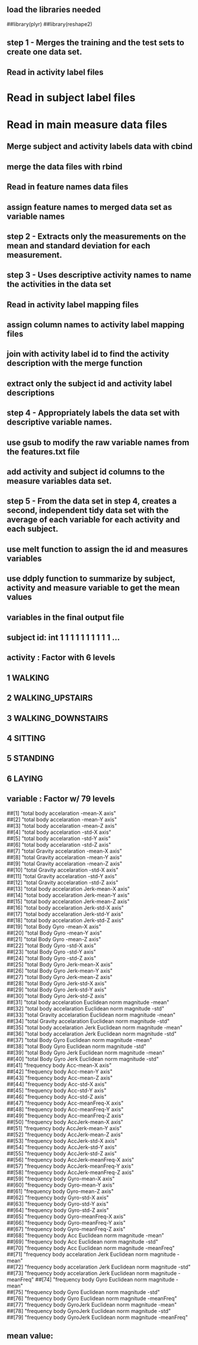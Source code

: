 ## load the libraries needed
##library(plyr)
##library(reshape2)

## step 1 - Merges the training and the test sets to create one data set.

## Read in activity label files

# Read in subject label files

# Read in main measure data files

## Merge subject and activity labels data with cbind

## merge the data files with rbind

## Read in feature names data files

## assign feature names to merged data set as variable names

## step 2 - Extracts only the measurements on the mean and standard deviation for each measurement. 


## step 3 - Uses descriptive activity names to name the activities in the data set

## Read in activity label mapping files

## assign column names to activity label mapping files

## join with activity label id to find the activity description with the merge function

## extract only the subject id and activity label descriptions

## step 4 - Appropriately labels the data set with descriptive variable names. 
## use gsub to modify the raw variable names from the features.txt file

## add activity and subject id columns to the measure variables data set. 

## step 5 - From the data set in step 4, creates a second, independent tidy data set with the average of each variable for each activity and each subject.
## use melt function to assign the id and measures variables
## use ddply function to summarize by subject, activity and measure variable to get the mean values 

## variables in the final output file
## subject id: int  1 1 1 1 1 1 1 1 1 1 ...
## activity  : Factor with 6 levels 
## 1 WALKING
## 2 WALKING_UPSTAIRS
## 3 WALKING_DOWNSTAIRS
## 4 SITTING
## 5 STANDING
## 6 LAYING
## variable  : Factor w/ 79 levels 

##[1] "total body accelaration -mean-X axis"                               
##[2] "total body accelaration -mean-Y axis"                               
##[3] "total body accelaration -mean-Z axis"                               
##[4] "total body accelaration -std-X axis"                                
##[5] "total body accelaration -std-Y axis"                                
##[6] "total body accelaration -std-Z axis"                                
##[7] "total Gravity accelaration -mean-X axis"                            
##[8] "total Gravity accelaration -mean-Y axis"                            
##[9] "total Gravity accelaration -mean-Z axis"                            
##[10] "total Gravity accelaration -std-X axis"                             
##[11] "total Gravity accelaration -std-Y axis"                             
##[12] "total Gravity accelaration -std-Z axis"                             
##[13] "total body accelaration Jerk-mean-X axis"                           
##[14] "total body accelaration Jerk-mean-Y axis"                           
##[15] "total body accelaration Jerk-mean-Z axis"                           
##[16] "total body accelaration Jerk-std-X axis"                            
##[17] "total body accelaration Jerk-std-Y axis"                            
##[18] "total body accelaration Jerk-std-Z axis"                            
##[19] "total Body Gyro -mean-X axis"                                       
##[20] "total Body Gyro -mean-Y axis"                                       
##[21] "total Body Gyro -mean-Z axis"                                       
##[22] "total Body Gyro -std-X axis"                                        
##[23] "total Body Gyro -std-Y axis"                                        
##[24] "total Body Gyro -std-Z axis"                                        
##[25] "total Body Gyro Jerk-mean-X axis"                                   
##[26] "total Body Gyro Jerk-mean-Y axis"                                   
##[27] "total Body Gyro Jerk-mean-Z axis"                                   
##[28] "total Body Gyro Jerk-std-X axis"                                    
##[29] "total Body Gyro Jerk-std-Y axis"                                    
##[30] "total Body Gyro Jerk-std-Z axis"                                    
##[31] "total body accelaration  Euclidean norm magnitude -mean"            
##[32] "total body accelaration  Euclidean norm magnitude -std"             
##[33] "total Gravity accelaration  Euclidean norm magnitude -mean"         
##[34] "total Gravity accelaration  Euclidean norm magnitude -std"          
##[35] "total body accelaration Jerk Euclidean norm magnitude -mean"        
##[36] "total body accelaration Jerk Euclidean norm magnitude -std"         
##[37] "total Body Gyro  Euclidean norm magnitude -mean"                    
##[38] "total Body Gyro  Euclidean norm magnitude -std"                     
##[39] "total Body Gyro Jerk Euclidean norm magnitude -mean"                
##[40] "total Body Gyro Jerk Euclidean norm magnitude -std"                 
##[41] "frequency body Acc-mean-X axis"                                     
##[42] "frequency body Acc-mean-Y axis"                                     
##[43] "frequency body Acc-mean-Z axis"                                     
##[44] "frequency body Acc-std-X axis"                                      
##[45] "frequency body Acc-std-Y axis"                                      
##[46] "frequency body Acc-std-Z axis"                                      
##[47] "frequency body Acc-meanFreq-X axis"                                 
##[48] "frequency body Acc-meanFreq-Y axis"                                 
##[49] "frequency body Acc-meanFreq-Z axis"                                 
##[50] "frequency body AccJerk-mean-X axis"                                 
##[51] "frequency body AccJerk-mean-Y axis"                                 
##[52] "frequency body AccJerk-mean-Z axis"                                 
##[53] "frequency body AccJerk-std-X axis"                                  
##[54] "frequency body AccJerk-std-Y axis"                                  
##[55] "frequency body AccJerk-std-Z axis"                                  
##[56] "frequency body AccJerk-meanFreq-X axis"                             
##[57] "frequency body AccJerk-meanFreq-Y axis"                             
##[58] "frequency body AccJerk-meanFreq-Z axis"                             
##[59] "frequency body Gyro-mean-X axis"                                    
##[60] "frequency body Gyro-mean-Y axis"                                    
##[61] "frequency body Gyro-mean-Z axis"                                    
##[62] "frequency body Gyro-std-X axis"                                     
##[63] "frequency body Gyro-std-Y axis"                                     
##[64] "frequency body Gyro-std-Z axis"                                     
##[65] "frequency body Gyro-meanFreq-X axis"                                
##[66] "frequency body Gyro-meanFreq-Y axis"                                
##[67] "frequency body Gyro-meanFreq-Z axis"                                
##[68] "frequency body Acc Euclidean norm magnitude -mean"                  
##[69] "frequency body Acc Euclidean norm magnitude -std"                   
##[70] "frequency body Acc Euclidean norm magnitude -meanFreq"              
##[71] "frequency body accelaration Jerk Euclidean norm magnitude -mean"    
##[72] "frequency body accelaration Jerk Euclidean norm magnitude -std"     
##[73] "frequency body accelaration Jerk Euclidean norm magnitude -meanFreq"
##[74] "frequency body Gyro Euclidean norm magnitude -mean"                 
##[75] "frequency body Gyro Euclidean norm magnitude -std"                  
##[76] "frequency body Gyro Euclidean norm magnitude -meanFreq"             
##[77] "frequency body GyroJerk Euclidean norm magnitude -mean"             
##[78] "frequency body GyroJerk Euclidean norm magnitude -std"              
##[79] "frequency body GyroJerk Euclidean norm magnitude -meanFreq"
## mean value:
